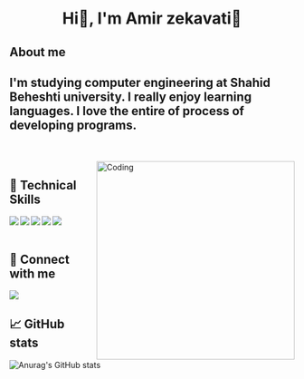 <h1 align="center"> Hi👋, I'm Amir zekavati🧢</h1>

## About me
## I'm studying computer engineering at Shahid Beheshti university. I really enjoy learning languages. I love the entire of process of developing   programs.
<br /><br />
<img align="right" alt="Coding" width="350" src="https://cdn.dribbble.com/users/1162077/screenshots/3848914/programmer.gif"/>


## 💼 Technical Skills
<img align="left" alet="Python" src="https://img.shields.io/badge/Python-3776AB?style=for-the-badge&logo=python&logoColor=white"/>
<img align="left" src="https://img.shields.io/badge/Java-ED8B00?style=for-the-badge&logo=java&logoColor=white"/>
<img align="left" src="https://img.shields.io/badge/C%2B%2B-00599C?style=for-the-badge&logo=c%2B%2B&logoColor=white"/>
<img align="left" src="https://img.shields.io/badge/C-00599C?style=for-the-badge&logo=c&logoColor=white"/>
<img align="left" alet="Html" src="https://img.shields.io/badge/HTML-239120?style=for-the-badge&logo=html5&logoColor=white"/><br/>
<br />

## 🤝 Connect with me 
<img src="https://img.shields.io/badge/Gmail-D14836?style=for-the-badge&logo=gmail&logoColor=white"/>
<br />

## 📈 GitHub stats
![Anurag's GitHub stats](https://github-readme-stats.vercel.app/api?username=amirzekavati&show_icons=true&theme=radical)

